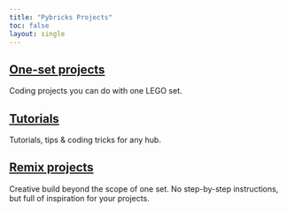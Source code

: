 ```yaml
---
title: "Pybricks Projects"
toc: false
layout: single
---
```


## [One-set projects](/projects/sets/)

Coding projects you can do with one LEGO set.

## [Tutorials](/projects/tutorials/)

Tutorials, tips & coding tricks for any hub.

## [Remix projects](/projects/remix/)

Creative build beyond the scope of one set. No step-by-step instructions, but
full of inspiration for your projects.
